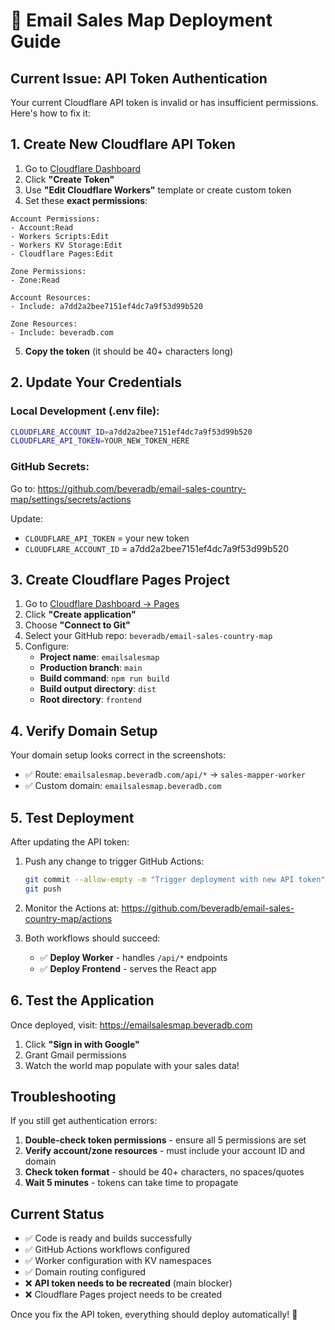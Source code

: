 # 🚀 Email Sales Map Deployment Guide

## Current Issue: API Token Authentication

Your current Cloudflare API token is invalid or has insufficient permissions. Here's how to fix it:

## 1. Create New Cloudflare API Token

1. Go to [Cloudflare Dashboard](https://dash.cloudflare.com/profile/api-tokens)
2. Click **"Create Token"**
3. Use **"Edit Cloudflare Workers"** template or create custom token
4. Set these **exact permissions**:

```
Account Permissions:
- Account:Read
- Workers Scripts:Edit
- Workers KV Storage:Edit  
- Cloudflare Pages:Edit

Zone Permissions:
- Zone:Read

Account Resources:
- Include: a7dd2a2bee7151ef4dc7a9f53d99b520

Zone Resources:  
- Include: beveradb.com
```

5. **Copy the token** (it should be 40+ characters long)

## 2. Update Your Credentials

### Local Development (.env file):
```bash
CLOUDFLARE_ACCOUNT_ID=a7dd2a2bee7151ef4dc7a9f53d99b520
CLOUDFLARE_API_TOKEN=YOUR_NEW_TOKEN_HERE
```

### GitHub Secrets:
Go to: https://github.com/beveradb/email-sales-country-map/settings/secrets/actions

Update:
- `CLOUDFLARE_API_TOKEN` = your new token
- `CLOUDFLARE_ACCOUNT_ID` = a7dd2a2bee7151ef4dc7a9f53d99b520

## 3. Create Cloudflare Pages Project

1. Go to [Cloudflare Dashboard → Pages](https://dash.cloudflare.com/pages)
2. Click **"Create application"**
3. Choose **"Connect to Git"**
4. Select your GitHub repo: `beveradb/email-sales-country-map`
5. Configure:
   - **Project name**: `emailsalesmap`
   - **Production branch**: `main`
   - **Build command**: `npm run build`
   - **Build output directory**: `dist`
   - **Root directory**: `frontend`

## 4. Verify Domain Setup

Your domain setup looks correct in the screenshots:
- ✅ Route: `emailsalesmap.beveradb.com/api/*` → `sales-mapper-worker`
- ✅ Custom domain: `emailsalesmap.beveradb.com`

## 5. Test Deployment

After updating the API token:

1. Push any change to trigger GitHub Actions:
   ```bash
   git commit --allow-empty -m "Trigger deployment with new API token"
   git push
   ```

2. Monitor the Actions at: https://github.com/beveradb/email-sales-country-map/actions

3. Both workflows should succeed:
   - ✅ **Deploy Worker** - handles `/api/*` endpoints
   - ✅ **Deploy Frontend** - serves the React app

## 6. Test the Application

Once deployed, visit: https://emailsalesmap.beveradb.com

1. Click **"Sign in with Google"**
2. Grant Gmail permissions  
3. Watch the world map populate with your sales data!

## Troubleshooting

If you still get authentication errors:

1. **Double-check token permissions** - ensure all 5 permissions are set
2. **Verify account/zone resources** - must include your account ID and domain
3. **Check token format** - should be 40+ characters, no spaces/quotes
4. **Wait 5 minutes** - tokens can take time to propagate

## Current Status

- ✅ Code is ready and builds successfully
- ✅ GitHub Actions workflows configured  
- ✅ Worker configuration with KV namespaces
- ✅ Domain routing configured
- ❌ **API token needs to be recreated** (main blocker)
- ❌ Cloudflare Pages project needs to be created

Once you fix the API token, everything should deploy automatically! 🎉
